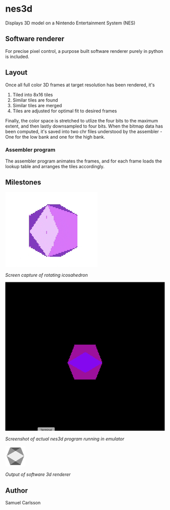 # nes3d

Displays 3D model on a Nintendo Entertainment System (NES)

## Software renderer
For precise pixel control, a purpose built software renderer purely
in python is included.

## Layout
Once all full color 3D frames at target resolution has been
rendered, it's

1. Tiled into 8x16 tiles
2. Similar tiles are found
3. Similar tiles are merged
4. Tiles are adjusted for optimal fit to desired frames

Finally, the color space is stretched to utlize the four bits to
the maximum extent, and then lastly downsampled to four bits. When
the bitmap data has been computed, it's saved into two chr files
understood by the assembler - One for the low bank and one for the
high bank.

### Assembler program
The assembler program animates the frames, and for each frame loads
the lookup table and arranges the tiles accordingly.

## Milestones
![nes3d 2018-11-24](milestones/rotate.gif)

_Screen capture of rotating icosahedron_

![nes3d 2018-11-17](milestones/screenshot-2018-11-17.png)

_Screenshot of actual nes3d program running in emulator_

![3d gif](milestones/renderer-2018-11-17.png)

_Output of software 3d renderer_

## Author
Samuel Carlsson
